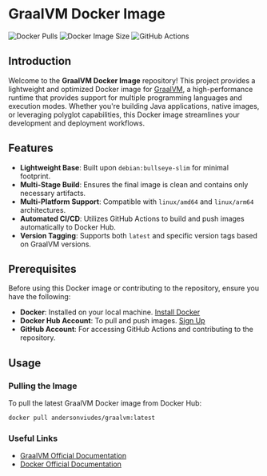 # GraalVM Docker Image

![Docker Pulls](https://img.shields.io/docker/pulls/andersonviudes/graalvm)
![Docker Image Size](https://img.shields.io/docker/image-size/andersonviudes/graalvm/latest)
![GitHub Actions](https://github.com/andersonviudes/graalvm/actions/workflows/docker-image.yml/badge.svg)



## Introduction

Welcome to the **GraalVM Docker Image** repository! This project provides a lightweight and optimized Docker image for [GraalVM](https://www.graalvm.org/), a high-performance runtime that provides support for multiple programming languages and execution modes. Whether you're building Java applications, native images, or leveraging polyglot capabilities, this Docker image streamlines your development and deployment workflows.

## Features

- **Lightweight Base**: Built upon `debian:bullseye-slim` for minimal footprint.
- **Multi-Stage Build**: Ensures the final image is clean and contains only necessary artifacts.
- **Multi-Platform Support**: Compatible with `linux/amd64` and `linux/arm64` architectures.
- **Automated CI/CD**: Utilizes GitHub Actions to build and push images automatically to Docker Hub.
- **Version Tagging**: Supports both `latest` and specific version tags based on GraalVM versions.

## Prerequisites

Before using this Docker image or contributing to the repository, ensure you have the following:

- **Docker**: Installed on your local machine. [Install Docker](https://docs.docker.com/get-docker/)
- **Docker Hub Account**: To pull and push images. [Sign Up](https://hub.docker.com/signup)
- **GitHub Account**: For accessing GitHub Actions and contributing to the repository.

## Usage

### Pulling the Image

To pull the latest GraalVM Docker image from Docker Hub:

```bash
docker pull andersonviudes/graalvm:latest
```

### Useful Links

- [GraalVM Official Documentation](https://www.graalvm.org/docs/)
- [Docker Official Documentation](https://docs.docker.com/)
